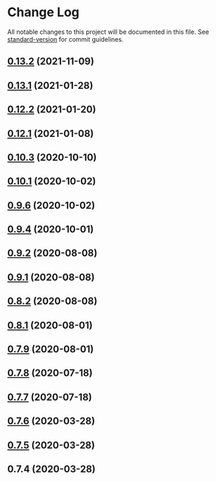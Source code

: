 # Change Log

All notable changes to this project will be documented in this file. See [standard-version](https://github.com/conventional-changelog/standard-version) for commit guidelines.

<a name="0.13.2"></a>
## [0.13.2](https://github.com/KErez/yassi/compare/v0.13.1...v0.13.2) (2021-11-09)



<a name="0.13.1"></a>
## [0.13.1](https://github.com/KErez/yassi/compare/v0.12.2...v0.13.1) (2021-01-28)



<a name="0.12.2"></a>
## [0.12.2](https://github.com/KErez/yassi/compare/v0.12.1...v0.12.2) (2021-01-20)



<a name="0.12.1"></a>
## [0.12.1](https://github.com/KErez/yassi/compare/v0.10.2...v0.12.1) (2021-01-08)



<a name="0.10.3"></a>
## [0.10.3](https://github.com/KErez/yassi/compare/v0.10.0...v0.10.3) (2020-10-10)



<a name="0.10.1"></a>
## [0.10.1](https://github.com/KErez/yassi/compare/v0.9.5...v0.10.1) (2020-10-02)



<a name="0.9.6"></a>
## [0.9.6](https://github.com/KErez/yassi/compare/v0.9.3...v0.9.6) (2020-10-02)



<a name="0.9.4"></a>
## [0.9.4](https://github.com/KErez/yassi/compare/v0.9.2...v0.9.4) (2020-10-01)



<a name="0.9.2"></a>
## [0.9.2](https://github.com/KErez/yassi/compare/v0.9.1...v0.9.2) (2020-08-08)



<a name="0.9.1"></a>
## [0.9.1](https://github.com/KErez/yassi/compare/v0.8.2...v0.9.1) (2020-08-08)



<a name="0.8.2"></a>
## [0.8.2](https://github.com/KErez/yassi/compare/v0.8.1...v0.8.2) (2020-08-08)



<a name="0.8.1"></a>
## [0.8.1](https://github.com/KErez/yassi/compare/v0.7.9...v0.8.1) (2020-08-01)



<a name="0.7.9"></a>
## [0.7.9](https://github.com/KErez/yassi/compare/v0.7.8...v0.7.9) (2020-08-01)



<a name="0.7.8"></a>
## [0.7.8](https://github.com/KErez/yassi/compare/v0.7.7...v0.7.8) (2020-07-18)



<a name="0.7.7"></a>
## [0.7.7](https://github.com/KErez/yassi/compare/v0.7.6...v0.7.7) (2020-07-18)



<a name="0.7.6"></a>
## [0.7.6](https://github.com/KErez/yassi/compare/v0.7.4...v0.7.6) (2020-03-28)



<a name="0.7.5"></a>
## [0.7.5](https://github.com/KErez/yassi/compare/v0.7.4...v0.7.5) (2020-03-28)



<a name="0.7.4"></a>
## 0.7.4 (2020-03-28)
